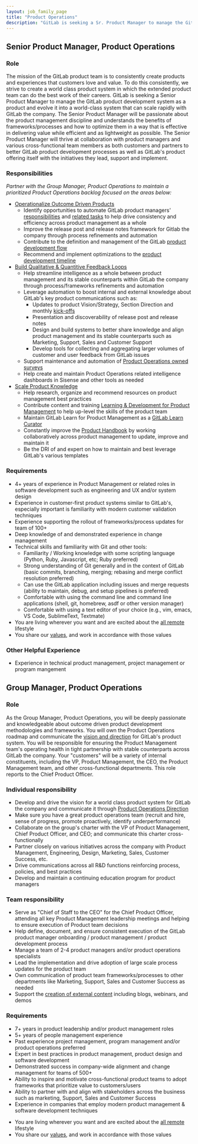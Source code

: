 ```yaml
---
layout: job_family_page
title: "Product Operations"
description: "GitLab is seeking a Sr. Product Manager to manage the GitLab product development system as a product, and help evolve it into a world class system that can scale rapidly with GitLab the company."
---
```


## Senior Product Manager, Product Operations

### Role

The mission of the GitLab product team is to consistently create products and experiences that customers love and value. To do this consistently, we strive to create a world class product system in which the extended product team can do the best work of their careers. GitLab is seeking a Senior Product Manager to manage the GitLab product development system as a product and evolve it into a world-class system that can scale rapidly with GitLab the company. The Senior Product Manager will be passionate about the product management discipline and understands the benefits of frameworks/processes and how to optimize them in a way that is effective in delivering value while efficient and as lightweight as possible. The Senior Product Manager will thrive at collaboration with product managers and various cross-functional team members as both customers and partners to better GitLab product development processes as well as GitLab's product offering itself with the initiatives they lead, support and implement.  

### Responsibilities

_Partner with the Group Manager, Product Operations to maintain a prioritized Product Operations backlog focused on the areas below:_
- [Operationalize Outcome Driven Products](https://about.gitlab.com/direction/product-operations/#operationalizing-outcome-driven-products)
   - Identify opportunities to automate GitLab product managers' [responsibilities](https://about.gitlab.com/handbook/product/product-manager-responsibilities/#core-pm-responsibilities) and [related tasks](https://about.gitlab.com/handbook/product/product-manager-responsibilities/#core-pm-tasks) to help drive consistency and efficiency across product management as a whole
   - Improve the release post and release notes framework for Gitlab the company through process refinements and automation
   - Contribute to the definition and management of the GitLab [product development flow](https://about.gitlab.com/handbook/product-development-flow/)
   - Recommend and implement optimizations to the [product development timeline](https://about.gitlab.com/handbook/engineering/workflow/#product-development-timeline)
- [Build Qualitative & Quantitive Feedback Loops](https://about.gitlab.com/direction/product-operations/#building-qualitative--quantitative-feedback-loops)
   - Help streamline intelligence as a whole between product management and its stable counterparts within GitLab the company through process/frameworks refinements and automation
   - Leverage automation to boost internal and external knowledge about GitLab's key product communications such as:
     - Updates to product Vision/Strategy, Section Direction and monthly [kick-offs](/handbook/product/product-management/process/#kickoff-meetings)
     - Presentation and discoverability of release post and release notes
     - Design and build systems to better share knowledge and align product management and its stable counterparts such as Marketing, Support, Sales and Customer Support
     - Develop tools for collecting and aggregating larger volumes of customer and user feedback from GitLab issues
   - Support maintenance and automation of [Product Operations owned surveys](https://about.gitlab.com/direction/product-operations/#product-operations-survey-results)
   - Help create and maintain Product Operations related intelligence dashboards in Sisense and other tools as needed
- [Scale Product Knowledge](https://about.gitlab.com/direction/product-operations/#scaling-product-knowledge)
   - Help research, organize and recommend resources on product management best practices
   - Contribute content and training [Learning & Development for Product Management](https://about.gitlab.com/handbook/product/product-manager-role/learning-and-development/) to help up-level the skills of the product team
   - Maintain GitLab Learn for Product Management as a [GitLab Learn Curator](https://about.gitlab.com/handbook/people-group/learning-and-development/gitlab-learn/contribute/team-member-contributions/#become-a-gitlab-learn-curator)
   - Constantly improve the [Product Handbook](/handbook/product/) by working collaboratively across product management to update, improve and maintain it
   - Be the DRI of and expert on how to maintain and best leverage GitLab's various templates

### Requirements

- 4+ years of experience in Product Management or related roles in software development such as engineering and UX and/or system design 
- Experience in customer-first product systems similar to GitLab's, especially important is familiarity with modern customer validation techniques
- Experience supporting the rollout of frameworks/process updates for team of 100+
- Deep knowledge of and demonstrated experience in change management
- Technical skills and familiarity with Git and other tools:
   - Familiarity / Working knowledge with some scripting language (Python, Ruby, Javascript, etc; Ruby preferred)
   - Strong understanding of Git generally and in the context of GitLab (basic commits, branching, merging; rebasing and merge conflict resolution preferred)
   - Can use the GitLab application including issues and merge requests (ability to maintain, debug, and setup pipelines is preferred)
   - Comfortable with using the command line and command line applications (shell, git, homebrew, asdf or other version manager)
   - Comfortable with using a text editor of your choice (e.g., vim, emacs, VS Code, SublimeText, Textmate)
- You are living wherever you want and are excited about the [all remote](https://about.gitlab.com/company/culture/all-remote/) lifestyle
- You share our [values](/handbook/values/), and work in accordance with those values

### Other Helpful Experience

- Experience in technical product management,  project management or program mangement 

## Group Manager, Product Operations

### Role

As the Group Manager, Product Operations, you will be deeply passionate and knowledgeable about outcome driven product development methodologies and frameworks. You will own the Product Operations roadmap and communicate the [vision and direction](https://about.gitlab.com/direction/product-operations/) for GitLab's product system. You will be responsible for ensuring the Product Management team's operating health in tight partnership with stable counterparts across GitLab the company. Your "customers" will be a variety of internal constituents, including the VP, Product Management, the CEO, the Product Management team, and other cross-functional departments. This role reports to the Chief Product Officer.

### Individual responsibility

- Develop and drive the vision for a world class product system for GitLab the company and communicate it through [Product Operations Direction](https://about.gitlab.com/direction/product-operations)
- Make sure you have a great product operations team (recruit and hire, sense of progress, promote proactively, identify underperformance)
- Collaborate on the group's charter with the VP of Product Management, Chief Product Officer, and CEO; and communicate this charter cross-functionally
- Partner closely on various initiatives across the company with Product Management, Engineering, Design, Marketing, Sales, Customer Success, etc.
- Drive communications across all R&D functions reinforcing process, policies, and best practices
- Develop and maintain a continuing education program for product managers

### Team responsibility

- Serve as "Chief of Staff to the CEO" for the Chief Product Officer, attending all key Product Management leadership meetings and helping to ensure execution of Product team decisions
- Help define, document, and ensure consistent execution of the GitLab product manager onboarding / product management / product development process
- Manage a team of 2-4 product managers and/or product operations specialists
- Lead the implementation and drive adoption of large scale process updates for the product team
- Own communication of product team frameworks/processes to other departments like Marketing, Support, Sales and Customer Success as needed
- Support the [creation of external content](/handbook/product/product-processes/#communication#writing-about-features) including blogs, webinars, and demos

### Requirements

- 7+ years in product leadership and/or product management roles
- 5+ years of people management experience
- Past experience project management, program management and/or product operations preferred
- Expert in best practices in product management, product design and software development
- Demonstrated success in company-wide alignment and change management for teams of 500+
- Ability to inspire and motivate cross-functional product teams to adopt frameworks that prioritize value to customers/users
- Ability to partner with and align with stakeholders across the business such as marketing, Support, Sales and Customer Success
- Experience in companies that employ modern product management & software development techniques
* You are living wherever you want and are excited about the [all remote](https://about.gitlab.com/company/culture/all-remote/) lifestyle
* You share our [values](/handbook/values/), and work in accordance with those values
